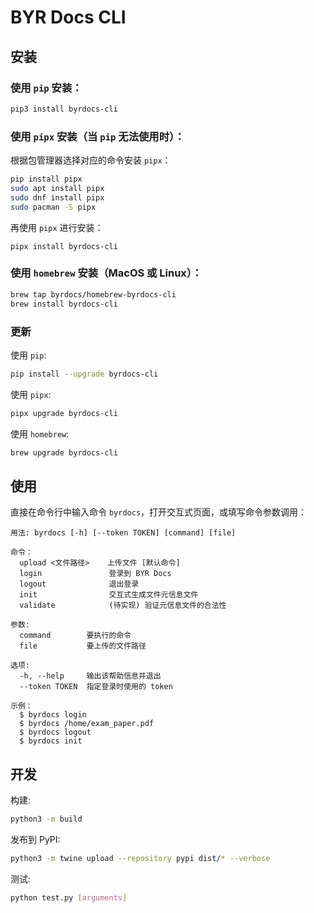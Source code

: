 # BYR Docs CLI

## 安装

### 使用 `pip` 安装：
```bash
pip3 install byrdocs-cli
```

### 使用 `pipx` 安装（当 `pip` 无法使用时）：

根据包管理器选择对应的命令安装 `pipx`：
```bash
pip install pipx
sudo apt install pipx
sudo dnf install pipx
sudo pacman -S pipx
```

再使用 `pipx` 进行安装：
```
pipx install byrdocs-cli   
```

### 使用 `homebrew` 安装（MacOS 或 Linux）：
```zsh
brew tap byrdocs/homebrew-byrdocs-cli
brew install byrdocs-cli
```

### 更新

使用 `pip`:
```bash
pip install --upgrade byrdocs-cli
```

使用 `pipx`:
```bash
pipx upgrade byrdocs-cli
```

使用 `homebrew`:
```zsh
brew upgrade byrdocs-cli
```

## 使用

直接在命令行中输入命令 `byrdocs`，打开交互式页面，或填写命令参数调用：


```
用法: byrdocs [-h] [--token TOKEN] [command] [file]

命令：
  upload <文件路径>    上传文件 [默认命令]
  login               登录到 BYR Docs
  logout              退出登录
  init                交互式生成文件元信息文件
  validate            (待实现) 验证元信息文件的合法性

参数:
  command        要执行的命令
  file           要上传的文件路径

选项:
  -h, --help     输出该帮助信息并退出
  --token TOKEN  指定登录时使用的 token

示例：
  $ byrdocs login
  $ byrdocs /home/exam_paper.pdf
  $ byrdocs logout
  $ byrdocs init
```

## 开发

构建:

```bash
python3 -m build
```


发布到 PyPI:
```bash
python3 -m twine upload --repository pypi dist/* --verbose
```

测试:
```bash
python test.py [arguments]
```
